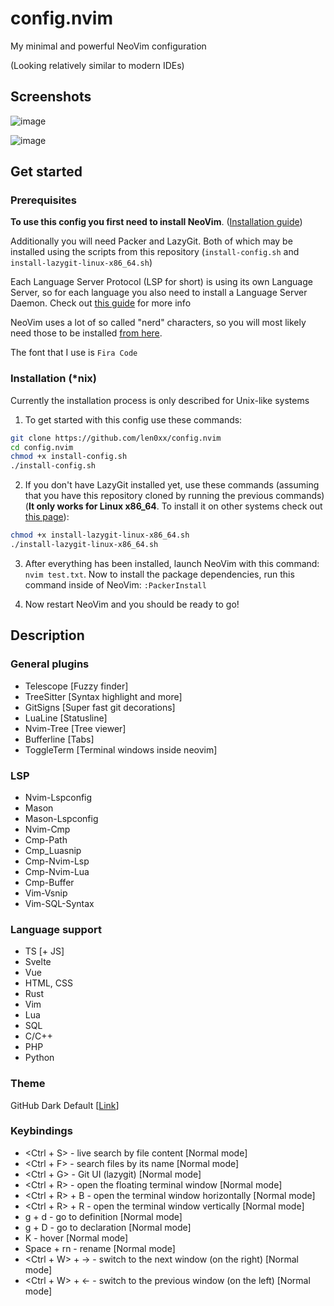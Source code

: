 # config.nvim

My minimal and powerful NeoVim configuration

(Looking relatively similar to modern IDEs)

## Screenshots

![image](https://user-images.githubusercontent.com/21990466/221374532-7527f6b5-20f2-4d39-8567-d470110793fd.png)

![image](https://user-images.githubusercontent.com/21990466/221374460-b2beb1e8-e669-44a8-8659-35f72f7b5503.png)

## Get started

### Prerequisites

**To use this config you first need to install NeoVim**. ([Installation guide](https://github.com/neovim/neovim/wiki/Installing-Neovim))

Additionally you will need Packer and LazyGit. Both of which may be installed using the scripts from this repository (`install-config.sh` and `install-lazygit-linux-x86_64.sh`)

Each Language Server Protocol (LSP for short) is using its own Language Server, so for each language you also need to install a Language Server Daemon. Check out [this guide](https://github.com/neovim/nvim-lspconfig/blob/master/doc/server_configurations.md) for more info

NeoVim uses a lot of so called "nerd" characters, so you will most likely need those to be installed [from here](https://github.com/ryanoasis/nerd-fonts).

The font that I use is `Fira Code`

### Installation (*nix)

Currently the installation process is only described for Unix-like systems

1. To get started with this config use these commands:
```bash
git clone https://github.com/len0xx/config.nvim
cd config.nvim
chmod +x install-config.sh
./install-config.sh
```

2. If you don't have LazyGit installed yet, use these commands (assuming that you have this repository cloned by running the previous commands) (**It only works for Linux x86_64**. To install it on other systems check out [this page](https://github.com/jesseduffield/lazygit)):
```bash
chmod +x install-lazygit-linux-x86_64.sh
./install-lazygit-linux-x86_64.sh
```

3. After everything has been installed, launch NeoVim with this command: `nvim test.txt`. Now to install the package dependencies, run this command inside of NeoVim: `:PackerInstall`

4. Now restart NeoVim and you should be ready to go!

## Description

### General plugins

- Telescope [Fuzzy finder]
- TreeSitter [Syntax highlight and more]
- GitSigns [Super fast git decorations]
- LuaLine [Statusline]
- Nvim-Tree [Tree viewer]
- Bufferline [Tabs]
- ToggleTerm [Terminal windows inside neovim]

### LSP
- Nvim-Lspconfig
- Mason
- Mason-Lspconfig
- Nvim-Cmp
- Cmp-Path
- Cmp_Luasnip
- Cmp-Nvim-Lsp
- Cmp-Nvim-Lua
- Cmp-Buffer
- Vim-Vsnip
- Vim-SQL-Syntax

### Language support
- TS [+ JS]
- Svelte
- Vue
- HTML, CSS
- Rust
- Vim
- Lua
- SQL
- C/C++
- PHP
- Python
 
### Theme
GitHub Dark Default [[Link](https://github.com/projekt0n/github-nvim-theme)]
 
### Keybindings
- <Ctrl + S> - live search by file content [Normal mode]
- <Ctrl + F> - search files by its name [Normal mode]
- <Ctrl + G> - Git UI (lazygit) [Normal mode]
- <Ctrl + R> - open the floating terminal window [Normal mode]
- <Ctrl + R> + B - open the terminal window horizontally [Normal mode]
- <Ctrl + R> + R - open the terminal window vertically [Normal mode]
- g + d - go to definition [Normal mode]
- g + D - go to declaration [Normal mode]
- K - hover [Normal mode]
- Space + rn - rename [Normal mode]
- <Ctrl + W> + → - switch to the next window (on the right) [Normal mode]
- <Ctrl + W> + ← - switch to the previous window (on the left) [Normal mode]
